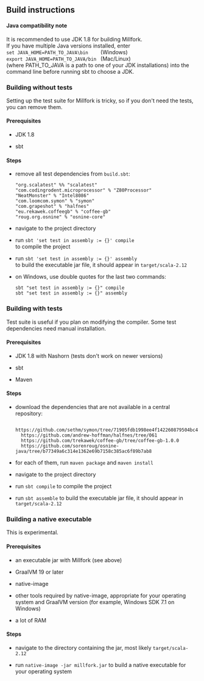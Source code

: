## Build instructions

#### Java compatibility note

It is recommended to use JDK 1.8 for building Millfork.  
If you have multiple Java versions installed, enter  
`set JAVA_HOME=PATH_TO_JAVA\bin    ` (Windows)  
`export JAVA_HOME=PATH_TO_JAVA/bin ` (Mac/Linux)  
(where PATH_TO_JAVA is a path to one of your JDK installations)
into the command line before running sbt to choose a JDK.

### Building without tests

Setting up the test suite for Millfork is tricky, so if you don't need the tests, you can remove them.

#### Prerequisites

* JDK 1.8

* sbt

#### Steps

* remove all test dependencies from `build.sbt`: 

      "org.scalatest" %% "scalatest"
      "com.codingrodent.microprocessor" % "Z80Processor"
      "NeatMonster" % "Intel8086"
      "com.loomcom.symon" % "symon"
      "com.grapeshot" % "halfnes"
      "eu.rekawek.coffeegb" % "coffee-gb"
      "roug.org.osnine" % "osnine-core"

* navigate to the project directory 

* run `sbt 'set test in assembly := {}' compile`  
to compile the project

* run `sbt 'set test in assembly := {}' assembly`  
to build the executable jar file, it should appear in `target/scala-2.12`

* on Windows, use double quotes for the last two commands:

      sbt "set test in assembly := {}" compile
      sbt "set test in assembly := {}" assembly

### Building with tests

Test suite is useful if you plan on modifying the compiler. Some test dependencies need manual installation.

#### Prerequisites

* JDK 1.8 with Nashorn (tests don't work on newer versions)

* sbt

* Maven

#### Steps

* download the dependencies that are not available in a central repository:

        https://github.com/sethm/symon/tree/71905fdb1998ee4f142260879504bc46cf27648f
        https://github.com/andrew-hoffman/halfnes/tree/061
        https://github.com/trekawek/coffee-gb/tree/coffee-gb-1.0.0
        https://github.com/sorenroug/osnine-java/tree/b77349a6c314e1362e69b7158c385ac6f89b7ab8
        
* for each of them, run `maven package` and `maven install`

* navigate to the project directory 

* run `sbt compile` to compile the project

* run `sbt assemble` to build the executable jar file, it should appear in `target/scala-2.12`

### Building a native executable

This is experimental. 

#### Prerequisites

* an executable jar with Millfork (see above)

* GraalVM 19 or later

* native-image

* other tools required by native-image, appropriate for your operating system and GraalVM version (for example, Windows SDK 7.1 on Windows) 

* a lot of RAM

#### Steps

* navigate to the directory containing the jar, most likely `target/scala-2.12`

* run `native-image -jar millfork.jar` to build a native executable for your operating system